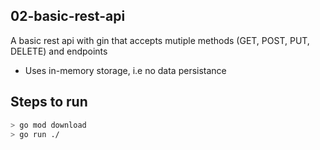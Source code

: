 ## 02-basic-rest-api

A basic rest api with gin that accepts mutiple methods (GET, POST, PUT, DELETE) and endpoints

- Uses in-memory storage, i.e no data persistance

## Steps to run

```bash
> go mod download
> go run ./
```
